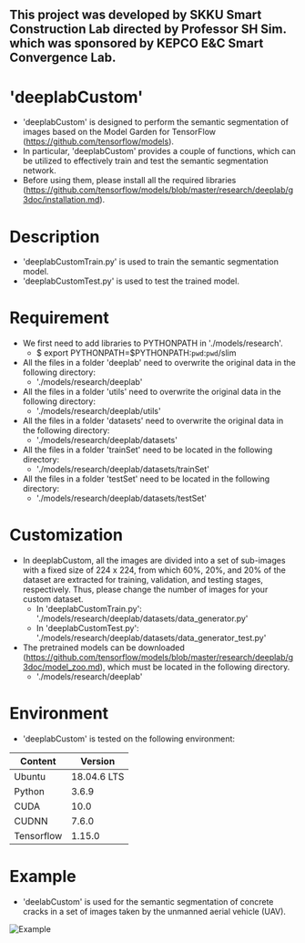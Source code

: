 ## This project was developed by SKKU Smart Construction Lab directed by Professor SH Sim. which was sponsored by KEPCO E&C Smart Convergence Lab.

# 'deeplabCustom'
* 'deeplabCustom' is designed to perform the semantic segmentation of images based on the Model Garden for TensorFlow (https://github.com/tensorflow/models).
* In particular, 'deeplabCustom' provides a couple of functions, which can be utilized to effectively train and test the semantic segmentation network.
* Before using them, please install all the required libraries (https://github.com/tensorflow/models/blob/master/research/deeplab/g3doc/installation.md).

# Description
* 'deeplabCustomTrain.py' is used to train the semantic segmentation model.
* 'deeplabCustomTest.py' is used to test the trained model.

# Requirement
* We first need to add libraries to PYTHONPATH in './models/research'.
  * $ export PYTHONPATH=$PYTHONPATH:`pwd`:`pwd`/slim
* All the files in a folder 'deeplab' need to overwrite the original data in the following directory:
  * './models/research/deeplab'
* All the files in a folder 'utils' need to overwrite the original data in the following directory:
  * './models/research/deeplab/utils'
* All the files in a folder 'datasets' need to overwrite the original data in the following directory:
  * './models/research/deeplab/datasets'
* All the files in a folder 'trainSet' need to be located in the following directory:
  * './models/research/deeplab/datasets/trainSet'
* All the files in a folder 'testSet' need to be located in the following directory:
  * './models/research/deeplab/datasets/testSet'

# Customization
* In deeplabCustom, all the images are divided into a set of sub-images with a fixed size of 224 x 224, from which 60%, 20%, and 20% of the dataset are extracted for training, validation, and testing stages, respectively. Thus, please change the number of images for your custom dataset.
  * In 'deeplabCustomTrain.py': './models/research/deeplab/datasets/data_generator.py'
  * In 'deeplabCustomTest.py': './models/research/deeplab/datasets/data_generator_test.py'
* The pretrained models can be downloaded (https://github.com/tensorflow/models/blob/master/research/deeplab/g3doc/model_zoo.md), which must be located in the following directory.
  * './models/research/deeplab'

# Environment
* 'deeplabCustom' is tested on the following environment:

Content|Version
---|---|
Ubuntu|18.04.6 LTS|
Python|3.6.9|
CUDA|10.0|
CUDNN|7.6.0|
Tensorflow|1.15.0|

# Example
* 'deelabCustom' is used for the semantic segmentation of concrete cracks in a set of images taken by the unmanned aerial vehicle (UAV).

![Example](https://user-images.githubusercontent.com/99420897/153723508-aaba8d59-7d8f-40a2-baa0-ae0e3efc1368.jpg)
